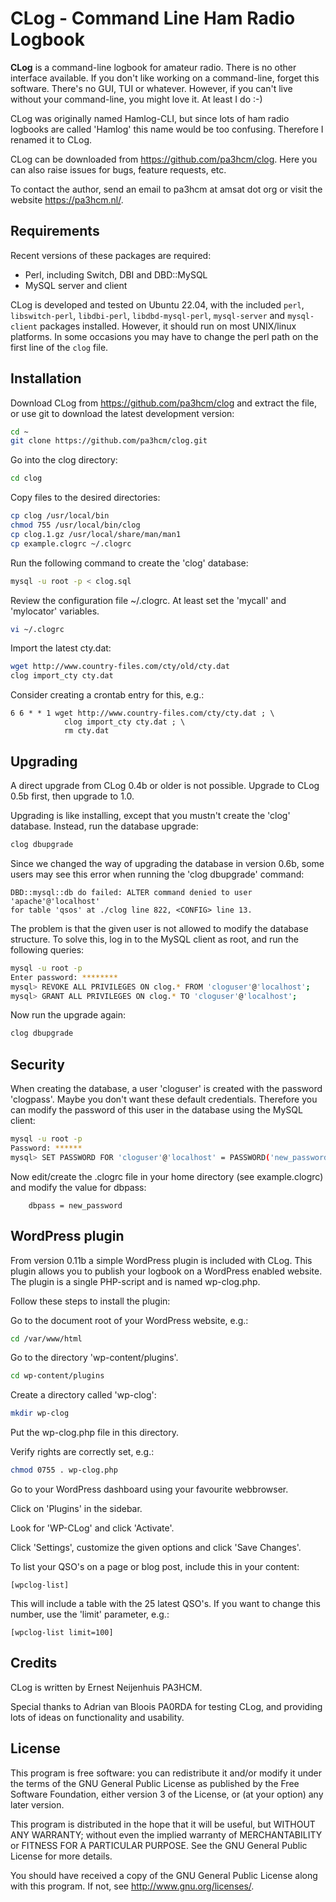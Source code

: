# CLog - Command Line Ham Radio Logbook

**CLog** is a command-line logbook for amateur radio. There is no other
interface available. If you don't like working on a command-line, forget this
software. There's no GUI, TUI or whatever. However, if you can't live without
your command-line, you might love it. At least I do :-)

CLog was originally named Hamlog-CLI, but since lots of ham radio logbooks are
called 'Hamlog' this name would be too confusing. Therefore I renamed it to
CLog.

CLog can be downloaded from https://github.com/pa3hcm/clog. Here you can also
raise issues for bugs, feature requests, etc.

To contact the author, send an email to pa3hcm at amsat dot org or visit
the website https://pa3hcm.nl/.


## Requirements

Recent versions of these packages are required:

* Perl, including Switch, DBI and DBD::MySQL
* MySQL server and client

CLog is developed and tested on Ubuntu 22.04, with the included `perl`,
`libswitch-perl`, `libdbi-perl`, `libdbd-mysql-perl`, `mysql-server` and
`mysql-client` packages installed. However, it should run on most UNIX/linux
platforms. In some occasions you may have to change the perl path on the first
line of the `clog` file.


## Installation

Download CLog from https://github.com/pa3hcm/clog and extract the file, or use
git to download the latest development version:

``` sh
cd ~
git clone https://github.com/pa3hcm/clog.git
```

Go into the clog directory:

``` sh
cd clog
```

Copy files to the desired directories:

``` sh
cp clog /usr/local/bin
chmod 755 /usr/local/bin/clog
cp clog.1.gz /usr/local/share/man/man1
cp example.clogrc ~/.clogrc
```

Run the following command to create the 'clog' database:

``` sh
mysql -u root -p < clog.sql
```

Review the configuration file ~/.clogrc. At least set the 'mycall' and
  'mylocator' variables.

``` sh
vi ~/.clogrc
```

Import the latest cty.dat:

``` sh
wget http://www.country-files.com/cty/old/cty.dat
clog import_cty cty.dat
```

Consider creating a crontab entry for this, e.g.:

```
6 6 * * 1 wget http://www.country-files.com/cty/cty.dat ; \
            clog import_cty cty.dat ; \
            rm cty.dat
```


## Upgrading

A direct upgrade from CLog 0.4b or older is not possible. Upgrade to CLog 0.5b
first, then upgrade to 1.0.

Upgrading is like installing, except that you mustn't create the 'clog'
database. Instead, run the database upgrade:

``` sh
clog dbupgrade
```

Since we changed the way of upgrading the database in version 0.6b, some users
may see this error when running the 'clog dbupgrade' command:

```
DBD::mysql::db do failed: ALTER command denied to user 'apache'@'localhost'
for table 'qsos' at ./clog line 822, <CONFIG> line 13.
```

The problem is that the given user is not allowed to modify the database
structure. To solve this, log in to the MySQL client as root, and run the
following queries:

``` sh
mysql -u root -p
Enter password: ********
mysql> REVOKE ALL PRIVILEGES ON clog.* FROM 'cloguser'@'localhost';
mysql> GRANT ALL PRIVILEGES ON clog.* TO 'cloguser'@'localhost'; 
```

Now run the upgrade again:

``` sh
clog dbupgrade
```


## Security

When creating the database, a user 'cloguser' is created with the password
'clogpass'. Maybe you don't want these default credentials. Therefore you can
modify the password of this user in the database using the MySQL client:

``` sh
mysql -u root -p
Password: ******
mysql> SET PASSWORD FOR 'cloguser'@'localhost' = PASSWORD('new_password');
```

Now edit/create the .clogrc file in your home directory (see example.clogrc)
and modify the value for dbpass:

```
    dbpass = new_password
```


## WordPress plugin

From version 0.11b a simple WordPress plugin is included with CLog. This
plugin allows you to publish your logbook on a WordPress enabled website.
The plugin is a single PHP-script and is named wp-clog.php.

Follow these steps to install the plugin:

Go to the document root of your WordPress website, e.g.:

``` sh
cd /var/www/html
```

Go to the directory 'wp-content/plugins'.

``` sh
cd wp-content/plugins
```

Create a directory called 'wp-clog':

``` sh
mkdir wp-clog
```

Put the wp-clog.php file in this directory.

Verify rights are correctly set, e.g.:

``` sh
chmod 0755 . wp-clog.php
```

Go to your WordPress dashboard using your favourite webbrowser.

Click on 'Plugins' in the sidebar.

Look for 'WP-CLog' and click 'Activate'.

Click 'Settings', customize the given options and click 'Save Changes'.

To list your QSO's on a page or blog post, include this in your content:

```
[wpclog-list]
```

This will include a table with the 25 latest QSO's. If you want to change
this number, use the 'limit' parameter, e.g.:

```
[wpclog-list limit=100]
```

## Credits

CLog is written by Ernest Neijenhuis PA3HCM.

Special thanks to Adrian van Bloois PA0RDA for testing CLog, and providing lots
of ideas on functionality and usability.


## License

This program is free software: you can redistribute it and/or modify it under
the terms of the GNU General Public License as published by the Free Software
Foundation, either version 3 of the License, or (at your option) any later
version.

This program is distributed in the hope that it will be useful, but WITHOUT ANY
WARRANTY; without even the implied warranty of MERCHANTABILITY or FITNESS FOR A
PARTICULAR PURPOSE. See the GNU General Public License for more details.

You should have received a copy of the GNU General Public License along with
this program. If not, see <http://www.gnu.org/licenses/>.
